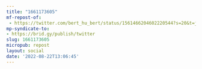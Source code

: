 ```yaml
---
title: "1661173605"
mf-repost-of:
 - https://twitter.com/bert_hu_bert/status/1561466204602220544?s=20&t=jAXn5hG-gNmYxKgrDS_gdw
mp-syndicate-to:
- https://brid.gy/publish/twitter
slug: 1661173605
micropub: repost
layout: social
date: '2022-08-22T13:06:45'
---
```

